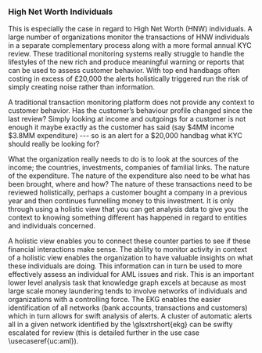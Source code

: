 ### High Net Worth Individuals

This is especially the case in regard to High Net Worth (HNW) individuals.
A large number of organizations monitor the transactions of HNW individuals
in a separate complementary process along with a more formal annual KYC review.
These traditional monitoring systems really struggle to handle the lifestyles
of the new rich and produce meaningful warning or reports that can be used to
assess customer behavior.
With top end handbags often costing in excess of £20,000 the alerts
holistically triggered run the risk of simply creating noise rather
than information.

A traditional transaction monitoring platform does not provide any context to
customer behavior.
Has the customer’s behaviour profile changed since the last review?
Simply looking at income and outgoings for a customer is not enough it
maybe exactly as the customer has said (say $4MM income $3.8MM expenditure)
--- so is an alert for a $20,000 handbag what KYC should really be
looking for?

What the organization really needs to do is to look at the sources of the
income; the countries, investments, companies of familial links.
The nature of the expenditure.
The nature of the expenditure also need to
be what has been brought, where and how? The nature of these transactions need to be reviewed holistically, perhaps a customer bought a company in a previous year and then continues funnelling money to this investment.
It is only through using a holistic view that you can get analysis data to give you the context to knowing something different has happened in regard to entities and individuals concerned.

A holistic view enables you to connect these counter parties to see if these financial interactions make sense.
The ability to monitor activity in context of a holistic view enables the organization to have valuable insights on what these individuals are doing.
This information can in turn be used to more effectively assess an individual for AML issues and risk.
This is an important lower level analysis task that knowledge graph excels at because as most large scale money laundering tends to involve networks of individuals and organizations with a controlling force.
The EKG enables the easier identification of all networks (bank accounts, transactions and customers) which in turn allows for swift analysis of alerts.
A cluster of automatic alerts all in a given network identified by the \glsxtrshort{ekg} can be swifty escalated for review (this is detailed further in the use case \usecaseref{uc:aml}).
